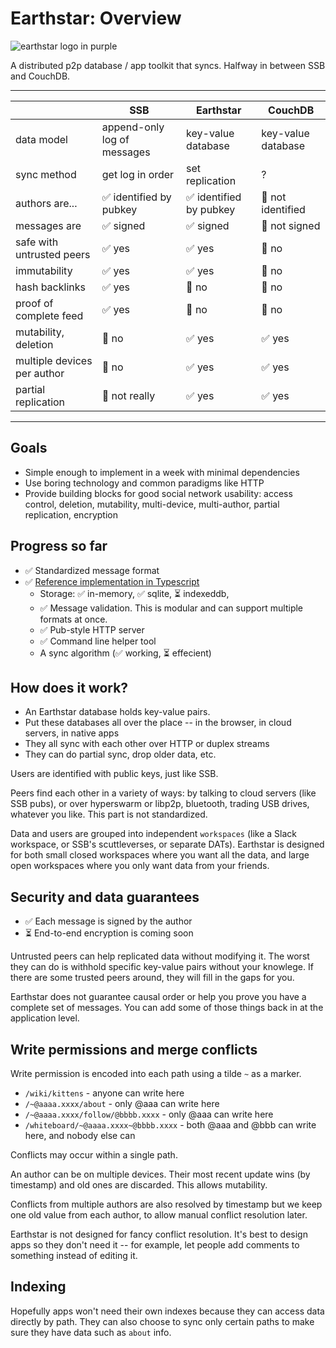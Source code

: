 # Earthstar: Overview

![earthstar logo in purple](&Ev1N+Y27COw+fxOlfgeDN2WKL7vBsC1pM12bHpae6wU=.sha256)

A distributed p2p database / app toolkit that syncs.  Halfway in between SSB and CouchDB.

---

|                             | SSB                         | Earthstar              | CouchDB            |
|-----------------------------|-----------------------------|------------------------|--------------------|
| data model                  | append-only log of messages | key-value database     | key-value database |
| sync method                 | get log in order            | set replication        | ?                  |
| authors are...              | ✅ identified by pubkey      | ✅ identified by pubkey | 🚫 not identified   |
| messages are                | ✅ signed                    | ✅ signed               | 🚫 not signed       |
| safe with untrusted peers   | ✅ yes                       | ✅ yes                  | 🚫 no               |
| immutability                | ✅ yes                       | ✅ yes                  | 🚫 no               |
| hash backlinks              | ✅ yes                       | 🚫 no                   | 🚫 no               |
| proof of complete feed      | ✅ yes                       | 🚫 no                   | 🚫 no               |
| mutability, deletion        | 🚫 no                        | ✅ yes                  | ✅ yes              |
| multiple devices per author | 🚫 no                        | ✅ yes                  | ✅ yes              |
| partial replication         | 🚫 not really                | ✅ yes                  | ✅ yes              |

---

## Goals

* Simple enough to implement in a week with minimal dependencies
* Use boring technology and common paradigms like HTTP
* Provide building blocks for good social network usability: access control, deletion, mutability, multi-device, multi-author, partial replication, encryption

## Progress so far

* ✅ Standardized message format
* ✅ [Reference implementation in Typescript](https://www.npmjs.com/package/earthstar)
    * Storage: ✅ in-memory, ✅ sqlite, ⏳ indexeddb,
    * ✅ Message validation.  This is modular and can support multiple formats at once.
    * ✅ Pub-style HTTP server
    * ✅ Command line helper tool
    * A sync algorithm (✅ working, ⏳ effecient)

## How does it work?

* An Earthstar database holds key-value pairs.
* Put these databases all over the place -- in the browser, in cloud servers, in native apps
* They all sync with each other over HTTP or duplex streams
* They can do partial sync, drop older data, etc.

Users are identified with public keys, just like SSB.

Peers find each other in a variety of ways: by talking to cloud servers (like SSB pubs), or over hyperswarm or libp2p, bluetooth, trading USB drives, whatever you like.  This part is not standardized.

Data and users are grouped into independent `workspaces` (like a Slack workspace, or SSB's scuttleverses, or separate DATs).  Earthstar is designed for both small closed workspaces where you want all the data, and large open workspaces where you only want data from your friends.

## Security and data guarantees

* ✅ Each message is signed by the author
* ⏳ End-to-end encryption is coming soon

Untrusted peers can help replicated data without modifying it.  The worst they can do is withhold specific key-value pairs without your knowlege.  If there are some trusted peers around, they will fill in the gaps for you.

Earthstar does not guarantee causal order or help you prove you have a complete set of messages.  You can add some of those things back in at the application level.

## Write permissions and merge conflicts

Write permission is encoded into each path using a tilde `~` as a marker.

* `/wiki/kittens` - anyone can write here
* `/~@aaaa.xxxx/about` - only @aaa can write here
* `/~@aaaa.xxxx/follow/@bbbb.xxxx` - only @aaa can write here
* `/whiteboard/~@aaaa.xxxx~@bbbb.xxxx` - both @aaa and @bbb can write here, and nobody else can

Conflicts may occur within a single path.

An author can be on multiple devices. Their most recent update wins (by timestamp) and old ones are discarded.  This allows mutability.

Conflicts from multiple authors are also resolved by timestamp but we keep one old value from each author, to allow manual conflict resolution later.

Earthstar is not designed for fancy conflict resolution.  It's best to design apps so they don't need it -- for example, let people add comments to something instead of editing it.

## Indexing

Hopefully apps won't need their own indexes because they can access data directly by path.  They can also choose to sync only certain paths to make sure they have data such as `about` info.

